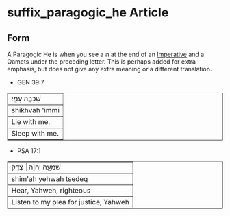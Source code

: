 # suffix_paragogic_he Article

## Form
A Paragogic He is when you see a ה at the end of an [Imperative](https://git.door43.org/Door43/en-uhg/src/master/content/verb_imperative/02.md) and a Qamets under the preceding letter. This is perhaps added for extra emphasis, but does not give any extra meaning or a different translation.

* GEN 39:7
<table border="1" class="docutils">
<colgroup>
<col width="100%" />
</colgroup>
<tbody valign="top">
<tr class="row-odd"><td>שִׁכְבָ֥ה עִמִּֽי׃</td>
</tr>
<tr class="row-even"><td>shikhvah 'immi</td>
</tr>
<tr class="row-odd"><td>Lie with me.</td>
</tr>
<tr class="row-even"><td>Sleep with me.</td>
</tr>
</tbody>
</table>
	
* PSA 17:1
<table border="1" class="docutils">
<colgroup>
<col width="100%" />
</colgroup>
<tbody valign="top">
<tr class="row-odd"><td>שִׁמְעָ֤ה יְהוָ֨ה׀ צֶ֗דֶק</td>
</tr>
<tr class="row-even"><td>shim'ah yehwah tsedeq</td>
</tr>
<tr class="row-odd"><td>Hear, Yahweh, righteous</td>
</tr>
<tr class="row-even"><td>Listen to my plea for justice, Yahweh</td>
</tr>
</tbody>
</table>